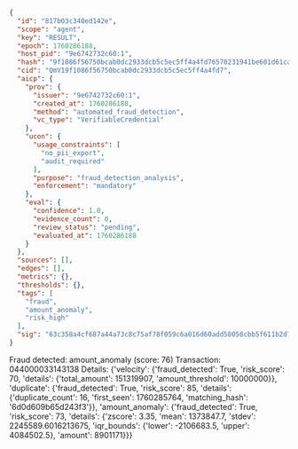 ```json
{
  "id": "817b03c340ed142e",
  "scope": "agent",
  "key": "RESULT",
  "epoch": 1760286188,
  "host_pid": "9e6742732c60:1",
  "hash": "9f1086f56750bcab0dc2933dcb5c5ec5ff4a4fd76570231941be601d61ca74b1",
  "cid": "QmV19f1086f56750bcab0dc2933dcb5c5ec5ff4a4fd7",
  "aicp": {
    "prov": {
      "issuer": "9e6742732c60:1",
      "created_at": 1760286188,
      "method": "automated_fraud_detection",
      "vc_type": "VerifiableCredential"
    },
    "ucon": {
      "usage_constraints": [
        "no_pii_export",
        "audit_required"
      ],
      "purpose": "fraud_detection_analysis",
      "enforcement": "mandatory"
    },
    "eval": {
      "confidence": 1.0,
      "evidence_count": 0,
      "review_status": "pending",
      "evaluated_at": 1760286188
    }
  },
  "sources": [],
  "edges": [],
  "metrics": {},
  "thresholds": {},
  "tags": [
    "fraud",
    "amount_anomaly",
    "risk_high"
  ],
  "sig": "63c358a4cf687a44a73c8c75af78f059c6a016d60add58050cbb5f611b2d7e71"
}
```

Fraud detected: amount_anomaly (score: 76)
Transaction: 044000033143138
Details: {'velocity': {'fraud_detected': True, 'risk_score': 70, 'details': {'total_amount': 151319907, 'amount_threshold': 10000000}}, 'duplicate': {'fraud_detected': True, 'risk_score': 85, 'details': {'duplicate_count': 16, 'first_seen': 1760285764, 'matching_hash': '6d0d609b65d243f3'}}, 'amount_anomaly': {'fraud_detected': True, 'risk_score': 73, 'details': {'zscore': 3.35, 'mean': 1373847.7, 'stdev': 2245589.6016213675, 'iqr_bounds': {'lower': -2106683.5, 'upper': 4084502.5}, 'amount': 8901171}}}